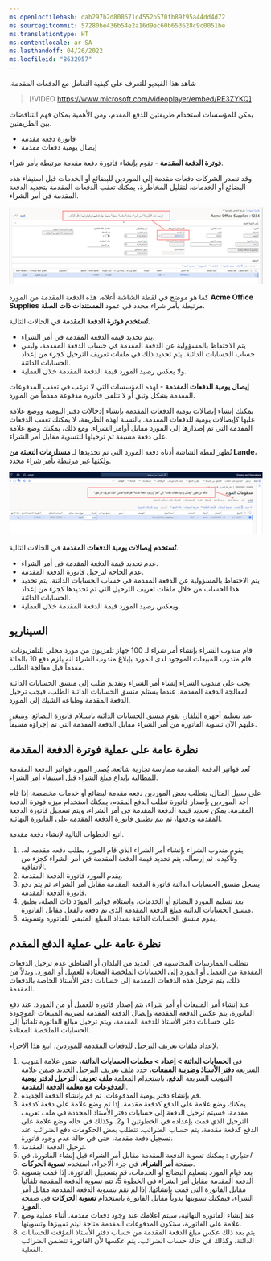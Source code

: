 ```yaml
---
ms.openlocfilehash: dab297b2d808671c4552b570fb89f95a44dd4d72
ms.sourcegitcommit: 57280be436b54e2a16d9ec60b653628c9c0051be
ms.translationtype: HT
ms.contentlocale: ar-SA
ms.lasthandoff: 04/26/2022
ms.locfileid: "8632957"
---
```

شاهد هذا الفيديو للتعرف على كيفية التعامل مع ‏‫الدفعات المقدمة.
 
> [!VIDEO https://www.microsoft.com/videoplayer/embed/RE3ZYKQ]

يمكن للمؤسسات استخدام طريقتين للدفع المقدم، ومن الأهمية بمكان فهم التناقضات بين الطريقتين. 

- فاتورة دفعة مقدمة
- إيصال يومية دفعات مقدمة


**فوترة الدفعة المقدمة** - تقوم بإنشاء فاتورة دفعة مقدمة مرتبطة بأمر شراء. 

وقد تصدر الشركات دفعات مقدمة إلى الموردين للبضائع أو الخدمات قبل استيفاء هذه البضائع أو الخدمات. لتقليل المخاطرة، يمكنك تعقب الدفعات المقدمة بتحديد الدفعة المقدمة في أمر الشراء. 

[![لقطة شاشة لصفحة فاتورة المورد تعرض علاقة أمر الشراء.](../media/prepayment-invoice.png)](../media/prepayment-invoice.png#lightbox)

كما هو موضح في لقطة الشاشة أعلاه، هذه الدفعة المقدمة من المورد **Acme Office Supplies** مرتبطة بأمر شراء محدد في عمود **المستندات ذات الصلة**.

**تُستخدم فوترة الدفعة المقدمة** في الحالات التالية. 

- يتم تحديد قيمه الدفعة المقدمة في أمر الشراء. 
- يتم الاحتفاظ بالمسؤولية عن الدفعة المقدمة في حساب الدفعة المقدمة، وليس حساب الحسابات الدائنة. يتم تحديد ذلك في ملفات تعريف الترحيل كجزء من إعداد الحسابات الدائنة. 
- ولا يعكس رصيد المورد قيمة الدفعة المقدمة خلال العملية. 

**إيصال يومية الدفعات المقدمة** - لهذه المؤسسات التي لا ترغب في تعقب المدفوعات المقدمة بشكل وثيق أو لا تتلقى فاتورة مدفوعة مقدماً من المورد.

يمكنك إنشاء إيصالات يومية الدفعات المقدمة بإنشاء إدخالات دفتر اليومية ووضع علامة عليها كإيصالات يومية للدفعات المقدمة. بالنسبة لهذه الطريقة، لا يمكنك تعقب الدفعات المقدمة التي تم إصدارها إلى المورد مقابل أوامر الشراء. ومع ذلك، يمكنك وضع علامة على دفعة مسبقة تم ترحيلها للتسوية مقابل أمر الشراء.

تُظهر لقطة الشاشة أدناه دفعة المورد التي تم تحديدها لـ **مستلزمات التعبئة من Lande**، ولكنها غير مرتبطة بأمر شراء محدد.

[![لقطة شاشة لصفحة مدفوعات الموردين، حيث لا يرتبط الدفع بأمر شراء.](../media/prepayment-journal-voucher-message.png)](../media/prepayment-journal-voucher-message.png#lightbox)

**تُستخدم إيصالات يومية الدفعات المقدمة** في الحالات التالية. 

- عدم تحديد قيمة الدفعة المقدمة في أمر الشراء. 
- عدم الحاجة لترحيل فاتورة الدفعة المقدمة.
- يتم الاحتفاظ بالمسؤولية عن الدفعة المقدمة في حساب الحسابات الدائنة. يتم تحديد هذا الحساب من خلال ملفات تعريف الترحيل التي تم تحديدها كجزء من إعداد الحسابات الدائنة.
- ويعكس رصيد المورد قيمة الدفعة المقدمة خلال العملية.


## <a name="scenario"></a>السيناريو 

قام مندوب الشراء بإنشاء أمر شراء لـ 100 جهاز تلفزيون من مورد محلي للتلفزيونات. قام مندوب المبيعات الموجود لدى المورد بإبلاغ مندوب الشراء أنه يلزم دفع 10 بالمائة مقدماً قبل معالجة الطلب.

يجب على مندوب الشراء إنشاء أمر الشراء وتقديم طلب إلى منسق الحسابات الدائنة لمعالجة الدفعة المقدمة. عندما يستلم منسق الحسابات الدائنة الطلب، فيجب ترحيل الدفعة المقدمة وطباعه الشيك إلى المورد.

عند تسليم أجهزه التلفاز، يقوم منسق الحسابات الدائنة باستلام فاتورة البضائع. وينبغي عليهم الآن تسوية الفاتورة من أمر الشراء مقابل الدفعة المقدمة التي تم إجراؤه مسبقاً.

## <a name="overview-of-the-prepayment-invoicing-process"></a>نظرة عامة على عملية فوترة الدفعة المقدمة 

تُعد فواتير الدفعة المقدمة ممارسة تجارية شائعة. يُصدر المورد فواتير الدفعة المقدمة للمطالبة بإيداع مبلغ الشراء قبل استيفاء أمر الشراء. 

علي سبيل المثال، يتطلب بعض الموردين دفعه مقدمة لبضائع أو خدمات مخصصة. إذا قام أحد الموردين بإصدار فاتورة تطلب الدفع المقدم، يمكنك استخدام ميزه فوترة الدفعة المقدمة. يمكن تحديد قيمة الدفعة المقدمة في أمر الشراء، ويتم تسجيل فاتورة الدفعة المقدمة ودفعها، ثم يتم تطبيق فاتورة الدفعة المقدمة على الفاتورة النهائية. 

اتبع الخطوات التالية لإنشاء دفعة مقدمة.

1.  يقوم مندوب الشراء بإنشاء أمر الشراء الذي قام المورد بطلب دفعه مقدمه له، وتأكيده، ثم إرساله. يتم تحديد قيمة الدفعة المقدمة في أمر الشراء كجزء من الاتفاقية.
2.  يقدم المورد فاتورة الدفعة المقدمة.
3.  يسجل منسق الحسابات الدائنة فاتورة الدفعة المقدمة مقابل أمر الشراء، ثم يتم دفع فاتورة الدفعة المقدمة.
4.  بعد تسليم المورد البضائع أو الخدمات، واستلام فواتير المورّد ذات الصلة، يطبق منسق الحسابات الدائنة مبلغ الدفعة المقدمة الذي تم دفعه بالفعل مقابل الفاتورة.
5.  يقوم منسق الحسابات الدائنة بسداد المبلغ المتبقي للفاتورة وتسويته.

## <a name="overview-of-the-prepayment-process"></a>نظرة عامة على عملية الدفع المقدم 

تتطلب الممارسات المحاسبية في العديد من البلدان أو المناطق عدم ترحيل الدفعات المقدمة من العميل أو المورد إلى الحسابات الملخصة المعتادة للعميل أو المورد. وبدلاً من ذلك، يتم ترحيل هذه الدفعات المقدمة إلى حسابات دفتر الأستاذ الخاصة بالدفعات المقدمة. 

عند إنشاء أمر المبيعات أو أمر شراء، يتم إصدار فاتورة للعميل أو من المورد. عند دفع الفاتورة، يتم عكس الدفعة المقدمة وإيصال الدفعة المقدمة لضريبة المبيعات الموجودة على حسابات دفتر الأستاذ للدفعة المقدمة، ويتم ترحيل مبالغ الفاتورة تلقائياً إلى الحسابات الملخصة المعتادة. 

لإعداد ملفات تعريف الترحيل للدفعات المقدمة للموردين، اتبع هذا الاجراء.

1.  في **الحسابات الدائنة > إعداد > معلمات الحسابات الدائنة**، ضمن علامة التبويب السريعة **دفتر الأستاذ وضريبة المبيعات**، حدد ملف تعريف الترحيل الجديد ضمن علامة التبويب السريعة **الدفع**، باستخدام المعلمة **ملف تعريف الترحيل لدفتر يومية المدفوعات مع معلمة الدفعة المقدمة**.
2.  قم بإنشاء دفتر يومية المدفوعات، ثم قم بإنشاء الدفعة الجديدة.
3.  يمكنك وضع علامة على الدفع كدفعة مقدمة. إذا تم وضع علامة على دفعة كدفعة مقدمة، فسيتم ترحيل الدفعة إلى حسابات دفتر الأستاذ المحددة في ملف تعريف الترحيل الذي قمت بإعداده في الخطوتين 1 و2. وكذلك في حاله وضع علامة على الدفع كدفعة مقدمة، يتم حساب الضرائب. تتطلب بعض الحكومات دفع الضرائب عند تسجيل دفعة مقدمة، حتى في حالة عدم وجود فاتورة.
4.  ترحيل الدفعة المقدمة.
5.  *اختياري* : يمكنك تسوية الدفعة المقدمة مقابل أمر الشراء قبل إنشاء الفاتورة. في صفحة **أمر الشراء**، في جزء الاجراء، استخدم **تسوية الحركات**.
6.  بعد قيام المورد بتسليم البضائع أو الخدمات، قم بتسجيل الفاتورة. إذا قمت بتسوية الدفعة المقدمة مقابل أمر الشراء في الخطوة 5، تتم تسوية الدفعة المقدمة تلقائياً مقابل الفاتورة التي قمت بإنشائها. إذا لم تقم بتسوية الدفعة المقدمة مقابل أمر الشراء، فيمكنك تسويتها يدوياً مقابل الفاتورة باستخدام **تسوية الحركات** في صفحة **المورد**. 
7.  عند إنشاء الفاتورة النهائية، سيتم اعلامك عند وجود دفعات مقدمة. أثناء عملية وضع علامة على الفاتورة، ستكون المدفوعات المقدمة متاحة ليتم تمييزها وتسويتها.
7.  يتم بعد ذلك عكس مبلغ الدفعة المقدمة من حساب دفتر الأستاذ المؤقت للحسابات الدائنة. وكذلك في حالة حساب الضرائب، يتم عكسها لأن الفاتورة تتضمن الضرائب الفعلية.

